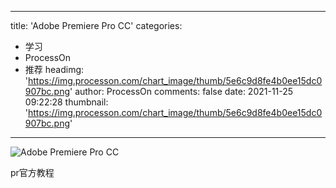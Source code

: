 
---
title: 'Adobe Premiere Pro CC'
categories: 
 - 学习
 - ProcessOn
 - 推荐
headimg: 'https://img.processon.com/chart_image/thumb/5e6c9d8fe4b0ee15dc0907bc.png'
author: ProcessOn
comments: false
date: 2021-11-25 09:22:28
thumbnail: 'https://img.processon.com/chart_image/thumb/5e6c9d8fe4b0ee15dc0907bc.png'
---

<div>   
<img class="thumb" alt="Adobe Premiere Pro CC" src="https://img.processon.com/chart_image/thumb/5e6c9d8fe4b0ee15dc0907bc.png" referrerpolicy="no-referrer">
<p>pr官方教程</p>  
</div>
            